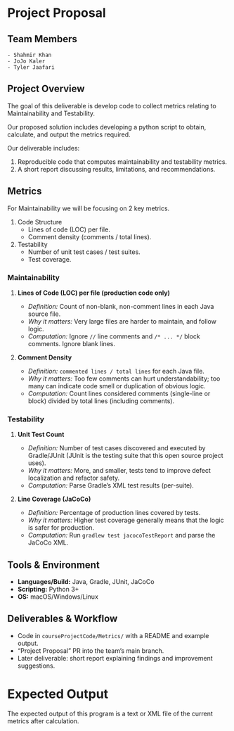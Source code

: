 # Project Proposal
## Team Members
    - Shahmir Khan
    - JoJo Kaler
    - Tyler Jaafari

## Project Overview

The goal of this deliverable is develop code to collect metrics relating to Maintainability and Testability.

Our proposed solution includes developing a python script to obtain, calculate, and output the metrics required.

Our deliverable includes:

1. Reproducible code that computes maintainability and testability metrics.
2. A short report discussing results, limitations, and recommendations.

## Metrics

For Maintainability we will be focusing on 2 key metrics.

1. Code Structure
    - Lines of code (LOC) per file.
    - Comment density (comments / total lines).
2. Testability
    - Number of unit test cases / test suites.
    - Test coverage.

### Maintainability

1. **Lines of Code (LOC) per file (production code only)**  
   - *Definition:* Count of non-blank, non-comment lines in each Java source file. 
   - *Why it matters:* Very large files are harder to maintain, and follow logic.
   - *Computation:* Ignore `//` line comments and `/* ... */` block comments. Ignore blank lines.

2. **Comment Density**  
   - *Definition:* `commented lines / total lines` for each Java file.  
   - *Why it matters:* Too few comments can hurt understandability; too many can indicate code smell or duplication of obvious logic.  
   - *Computation:* Count lines considered comments (single-line or block) divided by total lines (including comments).

### Testability
1. **Unit Test Count**  
   - *Definition:* Number of test cases discovered and executed by Gradle/JUnit (JUnit is the testing suite that this open source project uses).  
   - *Why it matters:* More, and smaller, tests tend to improve defect localization and refactor safety.  
   - *Computation:* Parse Gradle’s XML test results (per-suite).

2. **Line Coverage (JaCoCo)**  
   - *Definition:* Percentage of production lines covered by tests.  
   - *Why it matters:* Higher test coverage generally means that the logic is safer for production.  
   - *Computation:* Run `gradlew test jacocoTestReport` and parse the JaCoCo XML.

## Tools & Environment
- **Languages/Build:** Java, Gradle, JUnit, JaCoCo  
- **Scripting:** Python 3+  
- **OS:** macOS/Windows/Linux

## Deliverables & Workflow
- Code in `courseProjectCode/Metrics/` with a README and example output.
- “Project Proposal” PR into the team’s main branch.
- Later deliverable: short report explaining findings and improvement suggestions.

# Expected Output

The expected output of this program is a text or XML file of the current metrics after calculation. 